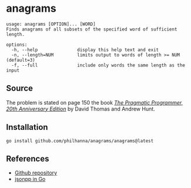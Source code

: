 # anagrams

```
usage: anagrams [OPTION]... [WORD]
Finds anagrams of all subsets of the specified word of sufficient length.

options:
  -h, --help               display this help text and exit
  -n, --length=NUM         limits output to words of length >= NUM (default=3)
  -f, --full               include only words the same length as the input
```

## Source

The problem is stated on page 150 the book
[*The Pragmatic Programmer, 20th Anniversary Edition*](https://www.amazon.com/Pragmatic-Programmer-journey-mastery-Anniversary/dp/0135957052)
by David Thomas and Andrew Hunt.

## Installation

```
go install github.com/philhanna/anagrams/anagrams@latest
```

## References
- [Github repository](https://github.com/philhanna/anagrams)
- [jsonpp in Go](https://go.dev/play/p/1raEIAEr_Vt)
